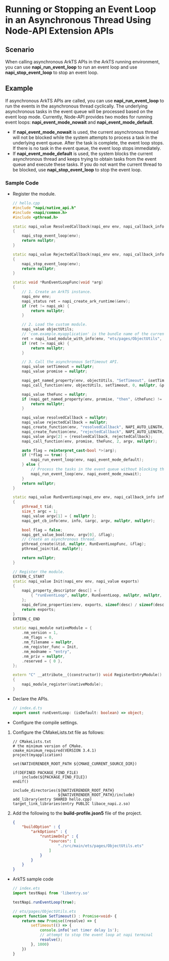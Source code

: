 # Running or Stopping an Event Loop in an Asynchronous Thread Using Node-API Extension APIs

## **Scenario**
When calling asynchronous ArkTS APIs in the ArkTS running environment, you can use **napi_run_event_loop** to run an event loop and use **napi_stop_event_loop** to stop an event loop.

## Example
If asynchronous ArkTS APIs are called, you can use **napi_run_event_loop** to run the events in the asynchronous thread cyclically. The underlying asynchronous tasks in the event queue will be processed based on the event loop mode. Currently, Node-API provides two modes for running event loops: **napi_event_mode_nowait** and **napi_event_mode_default**.

- If **napi_event_mode_nowait** is used, the current asynchronous thread will not be blocked while the system attempts to process a task in the underlying event queue. After the task is complete, the event loop stops. If there is no task in the event queue, the event loop stops immediately.
- If **napi_event_mode_default** is used, the system blocks the current asynchronous thread and keeps trying to obtain tasks from the event queue and execute these tasks. If you do not want the current thread to be blocked, use **napi_stop_event_loop** to stop the event loop.

### Sample Code
- Register the module.
    ```c++
    // hello.cpp
    #include "napi/native_api.h"
    #include <napi/common.h>
    #include <pthread.h>

    static napi_value ResolvedCallback(napi_env env, napi_callback_info info)
    {
        napi_stop_event_loop(env);
        return nullptr;
    }

    static napi_value RejectedCallback(napi_env env, napi_callback_info info)
    {
        napi_stop_event_loop(env);
        return nullptr;
    }

    static void *RunEventLoopFunc(void *arg)
    {
        // 1. Create an ArkTS instance.
        napi_env env;
        napi_status ret = napi_create_ark_runtime(&env);
        if (ret != napi_ok) {
            return nullptr;
        }

        // 2. Load the custom module.
        napi_value objectUtils;
        // 'com.example.myapplication' is the bundle name of the current application.
        ret = napi_load_module_with_info(env, "ets/pages/ObjectUtils", "com.example.myapplication/entry", &objectUtils);
        if (ret != napi_ok) {
            return nullptr;
        }

        // 3. Call the asynchronous SetTimeout API.
        napi_value setTimeout = nullptr;
        napi_value promise = nullptr;

        napi_get_named_property(env, objectUtils, "SetTimeout", &setTimeout);
        napi_call_function(env, objectUtils, setTimeout, 0, nullptr, &promise);

        napi_value theFunc = nullptr;
        if (napi_get_named_property(env, promise, "then", &theFunc) != napi_ok) {
            return nullptr;
        }

        napi_value resolvedCallback = nullptr;
        napi_value rejectedCallback = nullptr;
        napi_create_function(env, "resolvedCallback", NAPI_AUTO_LENGTH, ResolvedCallback, nullptr, &resolvedCallback);
        napi_create_function(env, "rejectedCallback", NAPI_AUTO_LENGTH, RejectedCallback, nullptr, &rejectedCallback);
        napi_value argv[2] = {resolvedCallback, rejectedCallback};
        napi_call_function(env, promise, theFunc, 2, argv, nullptr);

        auto flag = reinterpret_cast<bool *>(arg);
        if (*flag == true) {
            napi_run_event_loop(env, napi_event_mode_default);
        } else {
            // Process the tasks in the event queue without blocking the asynchronous API.
            napi_run_event_loop(env, napi_event_mode_nowait);
        }
        return nullptr;
    }

    static napi_value RunEventLoop(napi_env env, napi_callback_info info)
    {
        pthread_t tid;
        size_t argc = 1;
        napi_value argv[1] = { nullptr };
        napi_get_cb_info(env, info, &argc, argv, nullptr, nullptr);

        bool flag = false;
        napi_get_value_bool(env, argv[0], &flag);
        // Create an asynchronous thread.
        pthread_create(&tid, nullptr, RunEventLoopFunc, &flag);
        pthread_join(tid, nullptr);

        return nullptr;
    }

    // Register the module.
    EXTERN_C_START
    static napi_value Init(napi_env env, napi_value exports)
    {
        napi_property_descriptor desc[] = {
            { "runEventLoop", nullptr, RunEventLoop, nullptr, nullptr, nullptr, napi_default, nullptr }
        };
        napi_define_properties(env, exports, sizeof(desc) / sizeof(desc[0]), desc);
        return exports;
    }
    EXTERN_C_END

    static napi_module nativeModule = {
        .nm_version = 1,
        .nm_flags = 0,
        .nm_filename = nullptr,
        .nm_register_func = Init,
        .nm_modname = "entry",
        .nm_priv = nullptr,
        .reserved = { 0 },
    };

    extern "C" __attribute__((constructor)) void RegisterEntryModule()
    {
        napi_module_register(&nativeModule);
    }
    ```

- Declare the APIs.
    ```ts
    // index.d.ts
    export const runEventLoop: (isDefault: boolean) => object;
    ```

- Configure the compile settings.
1. Configure the CMakeLists.txt file as follows:
    ```
    // CMakeLists.txt
    # the minimum version of CMake.
    cmake_minimum_required(VERSION 3.4.1)
    project(myapplication)

    set(NATIVERENDER_ROOT_PATH ${CMAKE_CURRENT_SOURCE_DIR})

    if(DEFINED PACKAGE_FIND_FILE)
        include(${PACKAGE_FIND_FILE})
    endif()

    include_directories(${NATIVERENDER_ROOT_PATH}
                        ${NATIVERENDER_ROOT_PATH}/include)
    add_library(entry SHARED hello.cpp)
    target_link_libraries(entry PUBLIC libace_napi.z.so)
    ```
2. Add the following to the **build-profile.json5** file of the project.
    ```json
    {
        "buildOption" : {
            "arkOptions" : {
                "runtimeOnly" : {
                    "sources": [
                        "./src/main/ets/pages/ObjectUtils.ets"
                    ]
                }
            }
        }
    }
    ```
- ArkTS sample code
    ```ts
    // index.ets
    import testNapi from 'libentry.so'

    testNapi.runEventLoop(true);
    ```
    ```ts
    // ets/pages/ObjectUtils.ets
    export function SetTimeout() : Promise<void> {
        return new Promise((resolve) => {
            setTimeout(() => {
                console.info('set timer delay 1s');
                // attempt to stop the event loop at napi terminal
                resolve();
            }, 1000)
        })
    }
    ```
